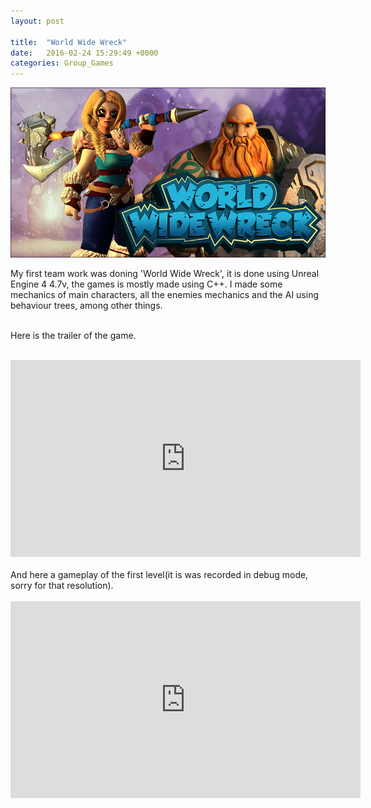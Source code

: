 ```yaml
---
layout: post

title:  "World Wide Wreck"
date:   2016-02-24 15:29:49 +0000
categories: Group_Games
---
```

<img src="/resources/worldwidewreck.png"/>

My first team work was doning 'World Wide Wreck', it is done using Unreal Engine 4 4.7v, the games is mostly made using C++.
I made some mechanics of main characters, all the enemies mechanics and the AI using behaviour trees, among other things.<br/><br/>

Here is the trailer of the game.<br/><br/>

<iframe width="560" height="315" src="https://www.youtube.com/embed/F5GOm27f5T4" frameborder="0" allowfullscreen></iframe>
<br/><br/>
And here a gameplay of the first level(it is was recorded in debug mode, sorry for that resolution).<br/><br/>

<iframe width="560" height="315" src="https://www.youtube.com/embed/YONKhBRL35g" frameborder="0" allowfullscreen></iframe>


